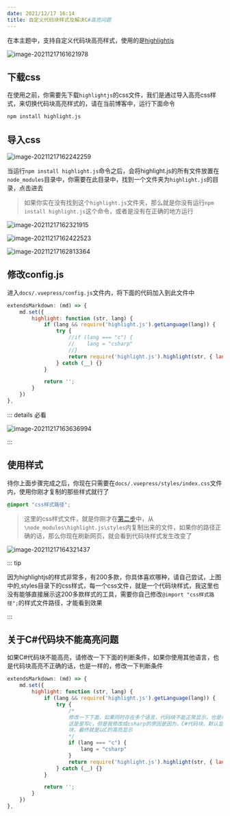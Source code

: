 ```yaml
---
date: 2021/12/17 16:14
title: 自定义代码块样式及解决C#高亮问题
---
```


在本主题中，支持自定义代码块高亮样式，使用的是[highlightjs](https://highlightjs.org/)

![image-20211217161621978](https://ooszy.cco.vin/img/blog-note/image-20211217161621978.png?x-oss-process=style/pictureProcess1)



## 下载css

在使用之前，你需要先下载`highlightjs`的css文件，我们是通过导入高亮css样式，来切换代码块高亮样式的，请在当前博客中，运行下面命令

```sh
npm install highlight.js
```



## 导入css



![image-20211217162242259](https://ooszy.cco.vin/img/blog-note/image-20211217162242259.png?x-oss-process=style/pictureProcess1)

当运行`npm install highlight.js`命令之后，会将highlight.js的所有文件放置在`node_modules`目录中，你需要在此目录中，找到一个文件夹为`highlight.js`的目录，点击进去

> 如果你实在没有找到这个`highlight.js`文件夹，那么就是你没有运行`npm install highlight.js`这个命令，或者是没有在正确的地方运行

![image-20211217162321915](https://ooszy.cco.vin/img/blog-note/image-20211217162321915.png?x-oss-process=style/pictureProcess1)

![image-20211217162422523](https://ooszy.cco.vin/img/blog-note/image-20211217162422523.png?x-oss-process=style/pictureProcess1)

![image-20211217162813364](https://ooszy.cco.vin/img/blog-note/image-20211217162813364.png?x-oss-process=style/pictureProcess1)


## 修改config.js

进入`docs/.vuepress/config.js`文件内，将下面的代码加入到此文件中

```js
extendsMarkdown: (md) => {
    md.set({
        highlight: function (str, lang) {
            if (lang && require('highlight.js').getLanguage(lang)) {
                try {
                    //if (lang === "c") {
                    //    lang = "csharp"
                    //}
                    return require('highlight.js').highlight(str, { language: lang }).value;
                } catch (__) {}
            }

            return '';
        }
    })
},
```



::: details 必看

![image-20211217163636994](https://ooszy.cco.vin/img/blog-note/image-20211217163636994.png?x-oss-process=style/pictureProcess1)

:::



## 使用样式

待你上面步骤完成之后，你现在只需要在`docs/.vuepress/styles/index.css`文件内，使用你刚才复制的那些样式就行了

```css
@import "css样式路径";
```

> 这里的css样式文件，就是你刚才在[第二步](#导入css)中，从`\node_modules\highlight.js\styles`内复制出来的文件，如果你的路径正确的话，那么你现在刷新网页，就会看到代码块样式发生改变了

![image-20211217164321437](https://ooszy.cco.vin/img/blog-note/image-20211217164321437.png?x-oss-process=style/pictureProcess1)



::: tip

因为highlightjs的样式非常多，有200多款，你具体喜欢哪种，请自己尝试，上图中的,styles目录下的css样式，每一个css文件，就是一个代码块样式，我这里也没有能够直接展示这200多款样式的工具，需要你自己修改`@import "css样式路径";`的样式文件路径，才能看到效果

:::





## 关于C#代码块不能高亮问题

如果C#代码块不能高亮，请修改一下下面的判断条件，如果你使用其他语言，也是代码块高亮不正确的话，也是一样的，修改一下判断条件

```js
extendsMarkdown: (md) => {
    md.set({
        highlight: function (str, lang) {
            if (lang && require('highlight.js').getLanguage(lang)) {
                try {
                    /*
                    修改一下下面，如果同时存在多个语言，代码块不能正常显示，也是增加多个判断就行
                    这是是写c，但是我修改成csharp的原因是因为，C#代码块，默认显示的时候，是c，但是其真正的名字需要为csharp，才能正常显示，否则C#代码
                    块，最终就是以C的高亮显示
                    */
                    if (lang === "c") {
                        lang = "csharp"
                    }
                    return require('highlight.js').highlight(str, { language: lang }).value;
                } catch (__) {}
            }

            return '';
        }
    })
},
```

